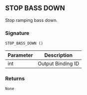 ## STOP BASS DOWN

Stop ramping bass down.

### Signature

`STOP_BASS_DOWN ()`


| Parameter | Description |
| --- | --- |
| int | Output Binding ID |


### Returns

`None`